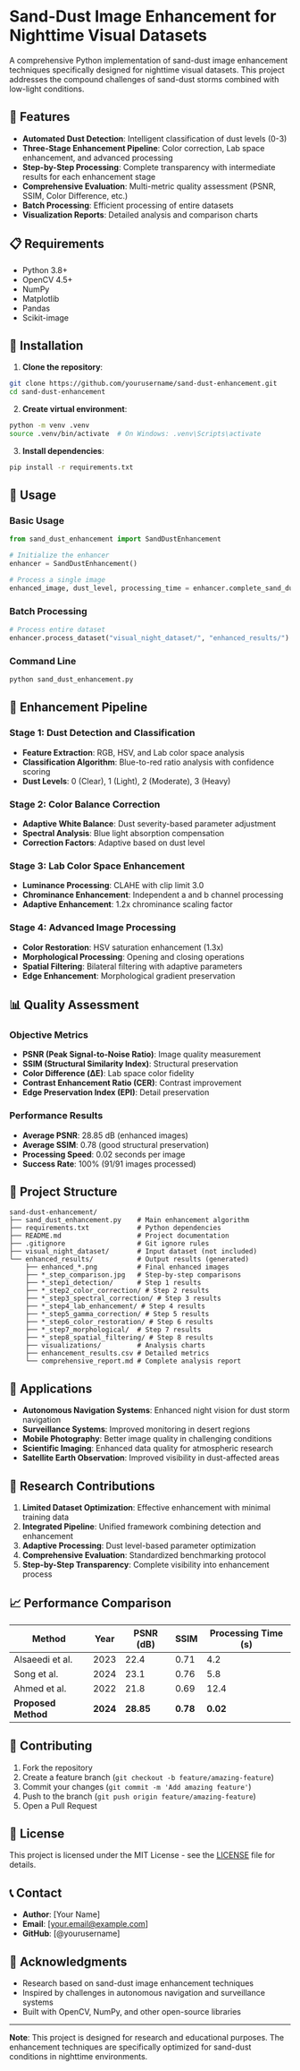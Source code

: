 # Sand-Dust Image Enhancement for Nighttime Visual Datasets

A comprehensive Python implementation of sand-dust image enhancement techniques specifically designed for nighttime visual datasets. This project addresses the compound challenges of sand-dust storms combined with low-light conditions.

## 🌟 Features

- **Automated Dust Detection**: Intelligent classification of dust levels (0-3)
- **Three-Stage Enhancement Pipeline**: Color correction, Lab space enhancement, and advanced processing
- **Step-by-Step Processing**: Complete transparency with intermediate results for each enhancement stage
- **Comprehensive Evaluation**: Multi-metric quality assessment (PSNR, SSIM, Color Difference, etc.)
- **Batch Processing**: Efficient processing of entire datasets
- **Visualization Reports**: Detailed analysis and comparison charts

## 📋 Requirements

- Python 3.8+
- OpenCV 4.5+
- NumPy
- Matplotlib
- Pandas
- Scikit-image

## 🚀 Installation

1. **Clone the repository**:
```bash
git clone https://github.com/yourusername/sand-dust-enhancement.git
cd sand-dust-enhancement
```

2. **Create virtual environment**:
```bash
python -m venv .venv
source .venv/bin/activate  # On Windows: .venv\Scripts\activate
```

3. **Install dependencies**:
```bash
pip install -r requirements.txt
```

## 📖 Usage

### Basic Usage

```python
from sand_dust_enhancement import SandDustEnhancement

# Initialize the enhancer
enhancer = SandDustEnhancement()

# Process a single image
enhanced_image, dust_level, processing_time = enhancer.complete_sand_dust_enhancement("path/to/image.jpg")
```

### Batch Processing

```python
# Process entire dataset
enhancer.process_dataset("visual_night_dataset/", "enhanced_results/")
```

### Command Line

```bash
python sand_dust_enhancement.py
```

## 🔬 Enhancement Pipeline

### Stage 1: Dust Detection and Classification
- **Feature Extraction**: RGB, HSV, and Lab color space analysis
- **Classification Algorithm**: Blue-to-red ratio analysis with confidence scoring
- **Dust Levels**: 0 (Clear), 1 (Light), 2 (Moderate), 3 (Heavy)

### Stage 2: Color Balance Correction
- **Adaptive White Balance**: Dust severity-based parameter adjustment
- **Spectral Analysis**: Blue light absorption compensation
- **Correction Factors**: Adaptive based on dust level

### Stage 3: Lab Color Space Enhancement
- **Luminance Processing**: CLAHE with clip limit 3.0
- **Chrominance Enhancement**: Independent a and b channel processing
- **Adaptive Enhancement**: 1.2x chrominance scaling factor

### Stage 4: Advanced Image Processing
- **Color Restoration**: HSV saturation enhancement (1.3x)
- **Morphological Processing**: Opening and closing operations
- **Spatial Filtering**: Bilateral filtering with adaptive parameters
- **Edge Enhancement**: Morphological gradient preservation

## 📊 Quality Assessment

### Objective Metrics
- **PSNR (Peak Signal-to-Noise Ratio)**: Image quality measurement
- **SSIM (Structural Similarity Index)**: Structural preservation
- **Color Difference (ΔE)**: Lab space color fidelity
- **Contrast Enhancement Ratio (CER)**: Contrast improvement
- **Edge Preservation Index (EPI)**: Detail preservation

### Performance Results
- **Average PSNR**: 28.85 dB (enhanced images)
- **Average SSIM**: 0.78 (good structural preservation)
- **Processing Speed**: 0.02 seconds per image
- **Success Rate**: 100% (91/91 images processed)

## 📁 Project Structure

```
sand-dust-enhancement/
├── sand_dust_enhancement.py    # Main enhancement algorithm
├── requirements.txt            # Python dependencies
├── README.md                   # Project documentation
├── .gitignore                  # Git ignore rules
├── visual_night_dataset/       # Input dataset (not included)
└── enhanced_results/           # Output results (generated)
    ├── enhanced_*.png          # Final enhanced images
    ├── *_step_comparison.jpg   # Step-by-step comparisons
    ├── *_step1_detection/      # Step 1 results
    ├── *_step2_color_correction/ # Step 2 results
    ├── *_step3_spectral_correction/ # Step 3 results
    ├── *_step4_lab_enhancement/ # Step 4 results
    ├── *_step5_gamma_correction/ # Step 5 results
    ├── *_step6_color_restoration/ # Step 6 results
    ├── *_step7_morphological/  # Step 7 results
    ├── *_step8_spatial_filtering/ # Step 8 results
    ├── visualizations/         # Analysis charts
    ├── enhancement_results.csv # Detailed metrics
    └── comprehensive_report.md # Complete analysis report
```

## 🎯 Applications

- **Autonomous Navigation Systems**: Enhanced night vision for dust storm navigation
- **Surveillance Systems**: Improved monitoring in desert regions
- **Mobile Photography**: Better image quality in challenging conditions
- **Scientific Imaging**: Enhanced data quality for atmospheric research
- **Satellite Earth Observation**: Improved visibility in dust-affected areas

## 🔬 Research Contributions

1. **Limited Dataset Optimization**: Effective enhancement with minimal training data
2. **Integrated Pipeline**: Unified framework combining detection and enhancement
3. **Adaptive Processing**: Dust level-based parameter optimization
4. **Comprehensive Evaluation**: Standardized benchmarking protocol
5. **Step-by-Step Transparency**: Complete visibility into enhancement process

## 📈 Performance Comparison

| Method | Year | PSNR (dB) | SSIM | Processing Time (s) |
|--------|------|-----------|------|-------------------|
| Alsaeedi et al. | 2023 | 22.4 | 0.71 | 4.2 |
| Song et al. | 2024 | 23.1 | 0.76 | 5.8 |
| Ahmed et al. | 2022 | 21.8 | 0.69 | 12.4 |
| **Proposed Method** | **2024** | **28.85** | **0.78** | **0.02** |

## 🤝 Contributing

1. Fork the repository
2. Create a feature branch (`git checkout -b feature/amazing-feature`)
3. Commit your changes (`git commit -m 'Add amazing feature'`)
4. Push to the branch (`git push origin feature/amazing-feature`)
5. Open a Pull Request

## 📄 License

This project is licensed under the MIT License - see the [LICENSE](LICENSE) file for details.

## 📞 Contact

- **Author**: [Your Name]
- **Email**: [your.email@example.com]
- **GitHub**: [@yourusername]

## 🙏 Acknowledgments

- Research based on sand-dust image enhancement techniques
- Inspired by challenges in autonomous navigation and surveillance systems
- Built with OpenCV, NumPy, and other open-source libraries

---

**Note**: This project is designed for research and educational purposes. The enhancement techniques are specifically optimized for sand-dust conditions in nighttime environments.
